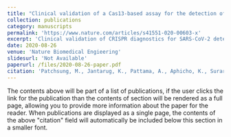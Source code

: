 ```yaml
---
title: "Clinical validation of a Cas13-based assay for the detection of SARS-CoV-2 RNA"
collection: publications
category: manuscripts
permalink: 'https://www.nature.com/articles/s41551-020-00603-x'
excerpt: 'Clinical validation of CRISPR diagnostics for SARS-CoV-2 detection'
date: 2020-08-26
venue: 'Nature Biomedical Engieering'
slidesurl: 'Not Available'
paperurl: /files/2020-08-26-paper.pdf
citation: 'Patchsung, M., Jantarug, K., Pattama, A., Aphicho, K., Suraritdechachai, S., Meesawat, P., ... & Uttamapinant, C. (2020). Clinical validation of a Cas13-based assay for the detection of SARS-CoV-2 RNA. <i>Nature biomedical engineering</i>, <i>4</i>(12), 1140-1149.'
---
```


The contents above will be part of a list of publications, if the user clicks the link for the publication than the contents of section will be rendered as a full page, allowing you to provide more information about the paper for the reader. When publications are displayed as a single page, the contents of the above "citation" field will automatically be included below this section in a smaller font.

